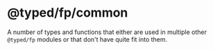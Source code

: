 # @typed/fp/common

A number of types and functions that either are used in multiple other `@typed/fp` modules or
that don't have quite fit into them.
